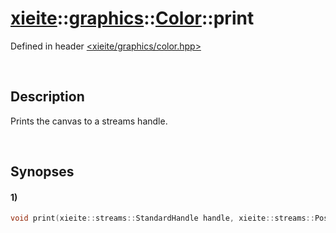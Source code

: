 # [xieite](../../../../../xieite.md)\:\:[graphics](../../../../../graphics.md)\:\:[Color](../../../color.md)\:\:print
Defined in header [<xieite/graphics/color.hpp>](../../../../../../include/xieite/graphics/color.hpp)

&nbsp;

## Description
Prints the canvas to a streams handle.

&nbsp;

## Synopses
#### 1)
```cpp
void print(xieite::streams::StandardHandle handle, xieite::streams::Position position = xieite::streams::Position(0, 0)) const noexcept;
```
